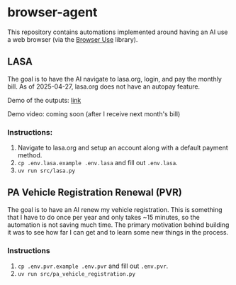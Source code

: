 # browser-agent

This repository contains automations implemented around having an AI use a web browser (via the [Browser Use](https://browser-use.com/) library).

## LASA

The goal is to have the AI navigate to lasa.org, login, and pay the monthly bill. As of 2025-04-27, lasa.org does not have an autopay feature.

Demo of the outputs: [link](https://storage.googleapis.com/kamal-screenshots/385f5f528193614a8b6d7aa1e2acbeb0.html)

Demo video: coming soon (after I receive next month's bill)

### Instructions:

1. Navigate to lasa.org and setup an account along with a default payment method.
1. `cp .env.lasa.example .env.lasa` and fill out `.env.lasa`.
1. `uv run src/lasa.py`

## PA Vehicle Registration Renewal (PVR)

The goal is to have an AI renew my vehicle registration. This is something that I have to do once per year and only takes ~15 minutes, so the automation is not saving much time. The primary motivation behind building it was to see how far I can get and to learn some new things in the process.

### Instructions

1. `cp .env.pvr.example .env.pvr` and fill out `.env.pvr`.
1. `uv run src/pa_vehicle_registration.py`
